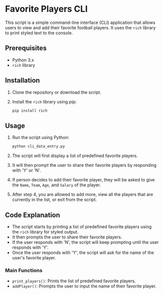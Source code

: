 # Favorite Players CLI

This script is a simple command-line interface (CLI) application that allows users to view and add their favorite football players. It uses the `rich` library to print styled text to the console.

## Prerequisites

- Python 3.x
- `rich` library

## Installation

1. Clone the repository or download the script.
2. Install the `rich` library using pip:

    ```sh
    pip install rich
    ```

## Usage

1. Run the script using Python:

    ```sh
    python cli_data_entry.py
    ```

2. The script will first display a list of predefined favorite players.
3. It will then prompt the user to share their favorite players by responding with 'Y' or 'N'.
4. If person decides to add their favorite player, they will be asked to give the `Name`, `Team`, `Age`, and `Salary` of the player.
5. After step 4, you are allowed to add more, view all the players that are currently in the list, or exit from the script.

## Code Explanation

- The script starts by printing a list of predefined favorite players using the `rich` library for styled output.
- It then prompts the user to share their favorite players.
- If the user responds with 'N', the script will keep prompting until the user responds with 'Y'.
- Once the user responds with 'Y', the script will ask for the name of the user's favorite player.

### Main Functions

- `print_players()`: Prints the list of predefined favorite players.
- `addPlayer()`: Prompts the user to input the name of their favorite player.